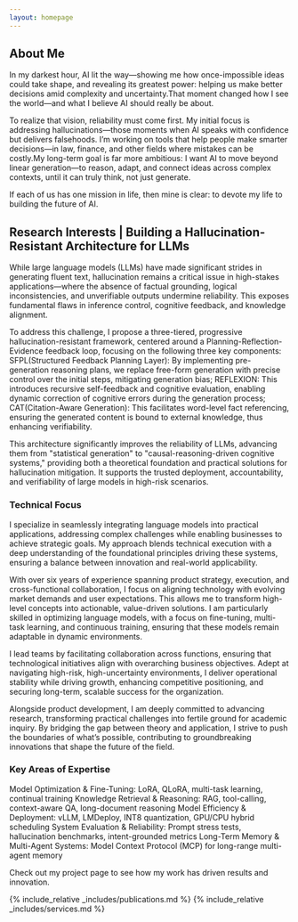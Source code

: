 ```yaml
---
layout: homepage
---
```

## About Me
In my darkest hour, AI lit the way—showing me how once-impossible ideas could take shape, and revealing its greatest power: helping us make better decisions amid complexity and uncertainty.That moment changed how I see the world—and what I believe AI should really be about.

To realize that vision, reliability must come first. My initial focus is addressing hallucinations—those moments when AI speaks with confidence but delivers falsehoods. I’m working on tools that help people make smarter decisions—in law, finance, and other fields where mistakes can be costly.My long-term goal is far more ambitious: I want AI to move beyond linear generation—to reason, adapt, and connect ideas across complex contexts, until it can truly think, not just generate.

If each of us has one mission in life, then mine is clear: to devote my life to building the future of AI.

## Research Interests | Building a Hallucination-Resistant Architecture for LLMs
While large language models (LLMs) have made significant strides in generating fluent text, hallucination remains a critical issue in high-stakes applications—where the absence of factual grounding, logical inconsistencies, and unverifiable outputs undermine reliability. This exposes fundamental flaws in inference control, cognitive feedback, and knowledge alignment.

To address this challenge, I propose a three-tiered, progressive hallucination-resistant framework, centered around a Planning-Reflection-Evidence feedback loop, focusing on the following three key components: 
SFPL(Structured Feedback Planning Layer): By implementing pre-generation reasoning plans, we replace free-form generation with precise control over the initial steps, mitigating generation bias;
REFLEXION: This introduces recursive self-feedback and cognitive evaluation, enabling dynamic correction of cognitive errors during the generation process; 
CAT(Citation-Aware Generation): This facilitates word-level fact referencing, ensuring the generated content is bound to external knowledge, thus enhancing verifiability.

This architecture significantly improves the reliability of LLMs, advancing them from "statistical generation" to "causal-reasoning-driven cognitive systems," providing both a theoretical foundation and practical solutions for hallucination mitigation. It supports the trusted deployment, accountability, and verifiability of large models in high-risk scenarios.

### Technical Focus
I specialize in seamlessly integrating language models into practical applications, addressing complex challenges while enabling businesses to achieve strategic goals. My approach blends technical execution with a deep understanding of the foundational principles driving these systems, ensuring a balance between innovation and real-world applicability.

With over six years of experience spanning product strategy, execution, and cross-functional collaboration, I focus on aligning technology with evolving market demands and user expectations. This allows me to transform high-level concepts into actionable, value-driven solutions. I am particularly skilled in optimizing language models, with a focus on fine-tuning, multi-task learning, and continuous training, ensuring that these models remain adaptable in dynamic environments.

I lead teams by facilitating collaboration across functions, ensuring that technological initiatives align with overarching business objectives. Adept at navigating high-risk, high-uncertainty environments, I deliver operational stability while driving growth, enhancing competitive positioning, and securing long-term, scalable success for the organization.

Alongside product development, I am deeply committed to advancing research, transforming practical challenges into fertile ground for academic inquiry. By bridging the gap between theory and application, I strive to push the boundaries of what’s possible, contributing to groundbreaking innovations that shape the future of the field.

### Key Areas of Expertise
Model Optimization & Fine-Tuning: LoRA, QLoRA, multi-task learning, continual training
Knowledge Retrieval & Reasoning: RAG, tool-calling, context-aware QA, long-document reasoning
Model Efficiency & Deployment: vLLM, LMDeploy, INT8 quantization, GPU/CPU hybrid scheduling
System Evaluation & Reliability: Prompt stress tests, hallucination benchmarks, intent-grounded metrics
Long-Term Memory & Multi-Agent Systems: Model Context Protocol (MCP) for long-range multi-agent memory


Check out my project page to see how my work has driven results and innovation.



{% include_relative _includes/publications.md %}
{% include_relative _includes/services.md %}

